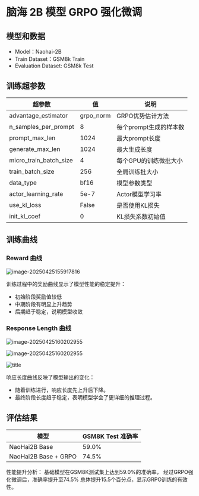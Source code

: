 # 脑海 2B 模型 GRPO 强化微调

## 模型和数据

- Model：Naohai-2B
- Train Dataset：GSM8k  Train
- Evaluation Dataset:   GSM8k  Test

## 训练超参数


| 超参数                 | 值        | 说明                   |
| ---------------------- | --------- | ---------------------- |
| advantage_estimator    | grpo_norm | GRPO优势估计方法       |
| n_samples_per_prompt   | 8         | 每个prompt生成的样本数 |
| prompt_max_len         | 1024      | 最大prompt长度         |
| generate_max_len       | 1024      | 最大生成长度           |
| micro_train_batch_size | 4         | 每个GPU的训练微批大小  |
| train_batch_size       | 256       | 全局训练批大小         |
| data_type              | bf16      | 模型参数类型           |
| actor_learning_rate    | 5e-7      | Actor模型学习率        |
| use_kl_loss            | False     | 是否使用KL损失         |
| init_kl_coef           | 0         | KL损失系数初始值       |

## 训练曲线

### Reward 曲线

<img src="/Users/jianzhengnie/Library/Application%20Support/typora-user-images/image-20250425155917816.png" alt="image-20250425155917816" style="zoom:100%;" />

训练过程中的奖励曲线显示了模型性能的稳定提升：

- 初始阶段奖励值较低
- 中期阶段有明显上升趋势
- 后期趋于稳定，说明模型收敛

### Response Length 曲线

![image-20250425160202955](../../../Library/Application%20Support/typora-user-images/image-20250425160202955.png)

![image-20250425160202955](ascend/images/Cosine-Scaled-Reward-Function.png)

<img src='ascend/images/Cosine-Scaled-Reward-Function.png' title='title' data-no-caption>

响应长度曲线反映了模型输出的变化：

- 随着训练进行，响应长度先上升后下降。
- 最终阶段长度趋于稳定，表明模型学会了更详细的推理过程。


## 评估结果


| 模型                 | GSM8K Test 准确率 |
| -------------------- | ----------------- |
| NaoHai2B Base        | 59.0%             |
| NaoHai2B Base + GRPO | 74.5%             |

性能提升分析：
基础模型在GSM8K测试集上达到59.0%的准确率，
经过GRPO强化微调后，准确率提升至74.5%
总体提升15.5个百分点，显示GRPO训练的有效性。
